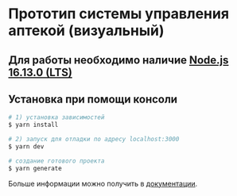 # Прототип системы управления аптекой (визуальный)

## Для работы необходимо наличие [Node.js 16.13.0 (LTS)](https://nodejs.org/en/)

## Установка при помощи консоли

```bash
# 1) установка зависимостей
$ yarn install

# 2) запуск для отладки по адресу localhost:3000
$ yarn dev

# создание готового проекта
$ yarn generate
```

Больше информации можно получить в [документации](https://nuxtjs.org).
